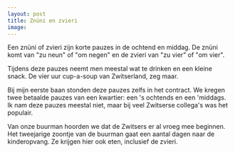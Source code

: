 ```yaml
---
layout: post
title: Znüni en zvieri
image:
---
```


Een znüni of zvieri zijn korte pauzes in de ochtend en middag. De znüni komt van "zu neun" of "om negen" en de zvieri van "zu vier" of "om vier".

Tijdens deze pauzes neemt men meestal wat te drinken en een kleine snack. De vier uur cup-a-soup van Zwitserland, zeg maar.

Bij mijn eerste baan stonden deze pauzes zelfs in het contract. We kregen twee betaalde pauzes van een kwartier: een 's ochtends en een 'middags. Ik nam deze pauzes meestal niet, maar bij veel Zwitserse collega's was het populair.

Van onze buurman hoorden we dat de Zwitsers er al vroeg mee beginnen. Het tweejarige zoontje van de buurman gaat een aantal dagen naar de kinderopvang. Ze krijgen hier ook eten, inclusief de zvieri.

